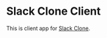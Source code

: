 # Slack Clone Client

This is client app for [Slack Clone](https://github.com/rawatrahul/slack-react-clone).
